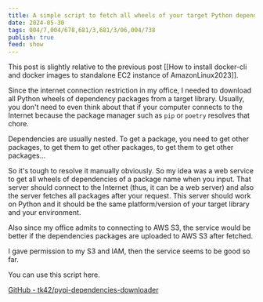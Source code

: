 ```yaml
---
title: A simple script to fetch all wheels of your target Python dependency packages to transfer to the S3 bucket
date: 2024-05-30
tags: 004/7,004/678,681/3,681/3/06,004/738
publish: true
feed: show
---
```

This post is slightly relative to the previous post [[How to install docker-cli and docker images to standalone EC2 instance of AmazonLinux2023]].

Since the internet connection restriction in my office, I needed to download all Python wheels of dependency packages from a target library. Usually, you don't need to even think about that if your computer connects to the Internet because the package manager such as `pip` or `poetry` resolves that chore. 

Dependencies are usually nested. To get a package, you need to get other packages, to get them to get other packages, to get them to get other packages...

So it's tough to resolve it manually obviously. So my idea was a web service to get all wheels of dependencies of a package name when you input.
That server should connect to the Internet (thus, it can be a web server) and also the server fetches all packages after your request.
This server should work on Python and it should be the same platform/version of your target library and your environment.

Also since my office admits to connecting to AWS S3, the service would be better if the dependencies packages are uploaded to AWS S3 after fetched.

I gave permission to my S3 and IAM, then the service seems to be good so far.

You can use this script here.

[GitHub - tk42/pypi-dependencies-downloader](https://github.com/tk42/pypi-dependencies-downloader/tree/main)

